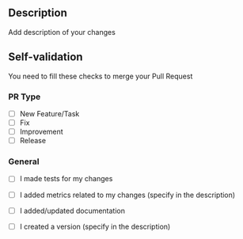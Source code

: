 ## Description  	
Add description of your changes

## Self-validation  	 

You need to fill these checks to merge your Pull Request 

### PR Type
- [ ] New Feature/Task
- [ ] Fix
- [ ] Improvement
- [ ] Release
  
### General
- [ ] I made tests for my changes
- [ ] I added metrics related to my changes (specify in the description)
- [ ] I added/updated documentation
- [ ] I created a version (specify in the description)	


